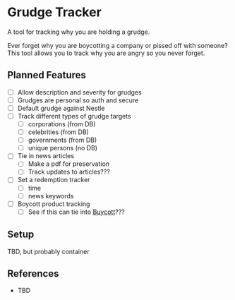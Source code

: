 # Grudge Tracker

A tool for tracking why you are holding a grudge.

Ever forget why you are boycotting a company or pissed off with someone? This tool allows you to track why you are angry so you never forget.

## Planned Features

- [ ] Allow description and severity for grudges
- [ ] Grudges are personal so auth and secure
- [ ] Default grudge against Nestle
- [ ] Track different types of grudge targets
   - [ ] corporations (from DB)
   - [ ] celebrities (from DB)
   - [ ] governments (from DB)
   - [ ] unique persons (no DB)
- [ ] Tie in news articles
  - [ ] Make a pdf for preservation
  - [ ] Track updates to articles???
- [ ] Set a redemption tracker
  - [ ] time
  - [ ] news keywords
- [ ] Boycott product tracking
  - [ ] See if this can tie into [Buycott](https://www.buycott.com/)???

## Setup

TBD, but probably container

## References

- TBD
